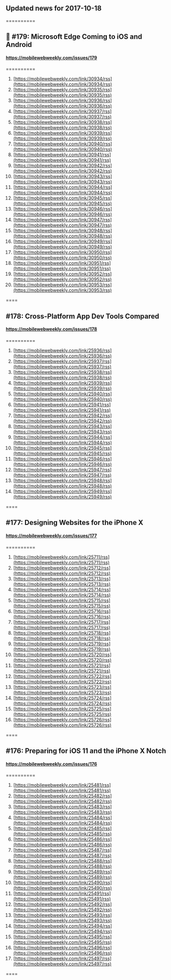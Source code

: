 ## Updated news for 2017-10-18 

==========
## 📱 #179: Microsoft Edge Coming to iOS and Android
#### https://mobilewebweekly.com/issues/179

==========
  1. [https://mobilewebweekly.com/link/30934/rss](https://mobilewebweekly.com/link/30934/rss) 
  2. [https://mobilewebweekly.com/link/30935/rss](https://mobilewebweekly.com/link/30935/rss) 
  3. [https://mobilewebweekly.com/link/30936/rss](https://mobilewebweekly.com/link/30936/rss) 
  4. [https://mobilewebweekly.com/link/30937/rss](https://mobilewebweekly.com/link/30937/rss) 
  6. [https://mobilewebweekly.com/link/30938/rss](https://mobilewebweekly.com/link/30938/rss) 
  7. [https://mobilewebweekly.com/link/30939/rss](https://mobilewebweekly.com/link/30939/rss) 
  8. [https://mobilewebweekly.com/link/30940/rss](https://mobilewebweekly.com/link/30940/rss) 
  9. [https://mobilewebweekly.com/link/30941/rss](https://mobilewebweekly.com/link/30941/rss) 
  10. [https://mobilewebweekly.com/link/30942/rss](https://mobilewebweekly.com/link/30942/rss) 
  11. [https://mobilewebweekly.com/link/30943/rss](https://mobilewebweekly.com/link/30943/rss) 
  12. [https://mobilewebweekly.com/link/30944/rss](https://mobilewebweekly.com/link/30944/rss) 
  13. [https://mobilewebweekly.com/link/30945/rss](https://mobilewebweekly.com/link/30945/rss) 
  14. [https://mobilewebweekly.com/link/30946/rss](https://mobilewebweekly.com/link/30946/rss) 
  15. [https://mobilewebweekly.com/link/30947/rss](https://mobilewebweekly.com/link/30947/rss) 
  16. [https://mobilewebweekly.com/link/30948/rss](https://mobilewebweekly.com/link/30948/rss) 
  17. [https://mobilewebweekly.com/link/30949/rss](https://mobilewebweekly.com/link/30949/rss) 
  18. [https://mobilewebweekly.com/link/30950/rss](https://mobilewebweekly.com/link/30950/rss) 
  19. [https://mobilewebweekly.com/link/30951/rss](https://mobilewebweekly.com/link/30951/rss) 
  20. [https://mobilewebweekly.com/link/30952/rss](https://mobilewebweekly.com/link/30952/rss) 
  21. [https://mobilewebweekly.com/link/30953/rss](https://mobilewebweekly.com/link/30953/rss) 

====
## #178: Cross-Platform App Dev Tools Compared
#### https://mobilewebweekly.com/issues/178

==========
  1. [https://mobilewebweekly.com/link/25936/rss](https://mobilewebweekly.com/link/25936/rss) 
  2. [https://mobilewebweekly.com/link/25937/rss](https://mobilewebweekly.com/link/25937/rss) 
  3. [https://mobilewebweekly.com/link/25938/rss](https://mobilewebweekly.com/link/25938/rss) 
  4. [https://mobilewebweekly.com/link/25939/rss](https://mobilewebweekly.com/link/25939/rss) 
  6. [https://mobilewebweekly.com/link/25940/rss](https://mobilewebweekly.com/link/25940/rss) 
  7. [https://mobilewebweekly.com/link/25941/rss](https://mobilewebweekly.com/link/25941/rss) 
  8. [https://mobilewebweekly.com/link/25942/rss](https://mobilewebweekly.com/link/25942/rss) 
  9. [https://mobilewebweekly.com/link/25943/rss](https://mobilewebweekly.com/link/25943/rss) 
  10. [https://mobilewebweekly.com/link/25944/rss](https://mobilewebweekly.com/link/25944/rss) 
  11. [https://mobilewebweekly.com/link/25945/rss](https://mobilewebweekly.com/link/25945/rss) 
  12. [https://mobilewebweekly.com/link/25946/rss](https://mobilewebweekly.com/link/25946/rss) 
  14. [https://mobilewebweekly.com/link/25947/rss](https://mobilewebweekly.com/link/25947/rss) 
  15. [https://mobilewebweekly.com/link/25948/rss](https://mobilewebweekly.com/link/25948/rss) 
  16. [https://mobilewebweekly.com/link/25949/rss](https://mobilewebweekly.com/link/25949/rss) 

====
## #177: Designing Websites for the iPhone X
#### https://mobilewebweekly.com/issues/177

==========
  1. [https://mobilewebweekly.com/link/25711/rss](https://mobilewebweekly.com/link/25711/rss) 
  2. [https://mobilewebweekly.com/link/25712/rss](https://mobilewebweekly.com/link/25712/rss) 
  3. [https://mobilewebweekly.com/link/25713/rss](https://mobilewebweekly.com/link/25713/rss) 
  4. [https://mobilewebweekly.com/link/25714/rss](https://mobilewebweekly.com/link/25714/rss) 
  6. [https://mobilewebweekly.com/link/25715/rss](https://mobilewebweekly.com/link/25715/rss) 
  7. [https://mobilewebweekly.com/link/25716/rss](https://mobilewebweekly.com/link/25716/rss) 
  8. [https://mobilewebweekly.com/link/25717/rss](https://mobilewebweekly.com/link/25717/rss) 
  9. [https://mobilewebweekly.com/link/25718/rss](https://mobilewebweekly.com/link/25718/rss) 
  10. [https://mobilewebweekly.com/link/25719/rss](https://mobilewebweekly.com/link/25719/rss) 
  11. [https://mobilewebweekly.com/link/25720/rss](https://mobilewebweekly.com/link/25720/rss) 
  12. [https://mobilewebweekly.com/link/25721/rss](https://mobilewebweekly.com/link/25721/rss) 
  13. [https://mobilewebweekly.com/link/25722/rss](https://mobilewebweekly.com/link/25722/rss) 
  15. [https://mobilewebweekly.com/link/25723/rss](https://mobilewebweekly.com/link/25723/rss) 
  16. [https://mobilewebweekly.com/link/25724/rss](https://mobilewebweekly.com/link/25724/rss) 
  17. [https://mobilewebweekly.com/link/25725/rss](https://mobilewebweekly.com/link/25725/rss) 
  18. [https://mobilewebweekly.com/link/25726/rss](https://mobilewebweekly.com/link/25726/rss) 

====
## #176: Preparing for iOS 11 and the iPhone X Notch
#### https://mobilewebweekly.com/issues/176

==========
  1. [https://mobilewebweekly.com/link/25481/rss](https://mobilewebweekly.com/link/25481/rss) 
  2. [https://mobilewebweekly.com/link/25482/rss](https://mobilewebweekly.com/link/25482/rss) 
  3. [https://mobilewebweekly.com/link/25483/rss](https://mobilewebweekly.com/link/25483/rss) 
  4. [https://mobilewebweekly.com/link/25484/rss](https://mobilewebweekly.com/link/25484/rss) 
  5. [https://mobilewebweekly.com/link/25485/rss](https://mobilewebweekly.com/link/25485/rss) 
  7. [https://mobilewebweekly.com/link/25486/rss](https://mobilewebweekly.com/link/25486/rss) 
  8. [https://mobilewebweekly.com/link/25487/rss](https://mobilewebweekly.com/link/25487/rss) 
  9. [https://mobilewebweekly.com/link/25488/rss](https://mobilewebweekly.com/link/25488/rss) 
  10. [https://mobilewebweekly.com/link/25489/rss](https://mobilewebweekly.com/link/25489/rss) 
  11. [https://mobilewebweekly.com/link/25490/rss](https://mobilewebweekly.com/link/25490/rss) 
  12. [https://mobilewebweekly.com/link/25491/rss](https://mobilewebweekly.com/link/25491/rss) 
  13. [https://mobilewebweekly.com/link/25492/rss](https://mobilewebweekly.com/link/25492/rss) 
  14. [https://mobilewebweekly.com/link/25493/rss](https://mobilewebweekly.com/link/25493/rss) 
  15. [https://mobilewebweekly.com/link/25494/rss](https://mobilewebweekly.com/link/25494/rss) 
  17. [https://mobilewebweekly.com/link/25495/rss](https://mobilewebweekly.com/link/25495/rss) 
  18. [https://mobilewebweekly.com/link/25496/rss](https://mobilewebweekly.com/link/25496/rss) 
  19. [https://mobilewebweekly.com/link/25497/rss](https://mobilewebweekly.com/link/25497/rss) 

====
